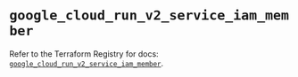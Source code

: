 # `google_cloud_run_v2_service_iam_member`

Refer to the Terraform Registry for docs: [`google_cloud_run_v2_service_iam_member`](https://registry.terraform.io/providers/hashicorp/google-beta/5.30.0/docs/resources/google_cloud_run_v2_service_iam_member).
